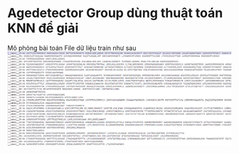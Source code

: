 # Agedetector Group dùng thuật toán KNN để giải
Mô phỏng bài toán 
File dữ liệu train như sau 
![alt text](train.PNG)

